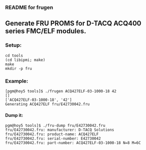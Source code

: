### README for frugen

## Generate FRU PROMS for D-TACQ ACQ400 series FMC/ELF modules.

### Setup:
```
cd tools
(cd libipmi; make)
make
mkdir -p fru
```
### Example:
```
[pgm@hoy5 tools]$ ./frugen ACQ427ELF-03-1000-18 42
[]
['ACQ427ELF-03-1000-18', '42']
Generating ACQ427ELF fru/E42730042.fru
```
#### Dump it:
```
pgm@hoy5 tools]$ ./fru-dump fru/E42730042.fru 
fru/E42730042.fru: manufacturer: D-TACQ Solutions
fru/E42730042.fru: product-name: ACQ427ELF
fru/E42730042.fru: serial-number: E42730042
fru/E42730042.fru: part-number: ACQ427ELF-03-1000-18 N=8 M=6C
```

